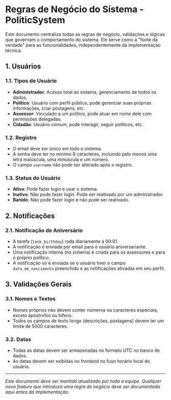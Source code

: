 # Regras de Negócio do Sistema - PoliticSystem

Este documento centraliza todas as regras de negócio, validações e lógicas que governam o comportamento do sistema. Ele serve como a "fonte da verdade" para as funcionalidades, independentemente da implementação técnica.

## 1. Usuários

### 1.1. Tipos de Usuário
- **Administrador**: Acesso total ao sistema, gerenciamento de todos os dados.
- **Político**: Usuário com perfil público, pode gerenciar suas próprias informações, criar postagens, etc.
- **Assessor**: Vinculado a um político, pode atuar em nome dele com permissões delegadas.
- **Cidadão**: Usuário comum, pode interagir, seguir políticos, etc.

### 1.2. Registro
- O email deve ser único em todo o sistema.
- A senha deve ter no mínimo 8 caracteres, incluindo pelo menos uma letra maiúscula, uma minúscula e um número.
- O campo `username` não pode ser alterado após o registro.

### 1.3. Status do Usuário
- **Ativo**: Pode fazer login e usar o sistema.
- **Inativo**: Não pode fazer login. Pode ser reativado por um administrador.
- **Banido**: Não pode fazer login e não pode ser reativado.

## 2. Notificações

### 2.1. Notificação de Aniversário
- A tarefa (`task_birthday`) roda diariamente à 00:01.
- A notificação é enviada por email para o usuário aniversariante.
- Uma notificação interna (no sistema) é criada para os assessores e para o próprio político.
- A notificação só é enviada se o usuário tiver o campo `data_de_nascimento` preenchido e as notificações ativadas em seu perfil.

## 3. Validações Gerais

### 3.1. Nomes e Textos
- Nomes próprios não devem conter números ou caracteres especiais, exceto apóstrofos ou hífens.
- Todos os campos de texto longo (descrições, postagens) devem ter um limite de 5000 caracteres.

### 3.2. Datas
- Todas as datas devem ser armazenadas no formato UTC no banco de dados.
- As datas devem ser exibidas no frontend no fuso horário local do usuário.

---
*Este documento deve ser mantido atualizado por toda a equipe. Qualquer nova feature que introduza uma regra de negócio deve ser documentada aqui antes da implementação.*
